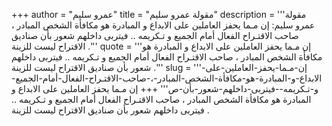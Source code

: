 +++
author = "عمرو سليم"
title = "مقولة عمرو سليم"
description = '''مقولة عمرو سليم: إن مـما يحفز العاملين على الابداع و المبادرة هو مكافأة الشخص المبادر ، صاحب الاقتـراح الفعال أمام الجميع و تـكريمه .. فيتربى داخلهم شعور بأن صناديق الاقتراح ليست للزينة .'''
quote = '''إن مـما يحفز العاملين على الابداع و المبادرة هو مكافأة الشخص المبادر ، صاحب الاقتـراح الفعال أمام الجميع و تـكريمه .. فيتربى داخلهم شعور بأن صناديق الاقتراح ليست للزينة .'''
slug = '''إن-مـما-يحفز-العاملين-على-الابداع-و-المبادرة-هو-مكافأة-الشخص-المبادر-،-صاحب-الاقتـراح-الفعال-أمام-الجميع-و-تـكريمه--فيتربى-داخلهم-شعور-بأن-ص'''
+++
إن مـما يحفز العاملين على الابداع و المبادرة هو مكافأة الشخص المبادر ، صاحب الاقتـراح الفعال أمام الجميع و تـكريمه .. فيتربى داخلهم شعور بأن صناديق الاقتراح ليست للزينة .
